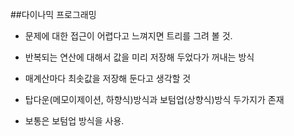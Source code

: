 ##다이나믹 프로그래밍

- 문제에 대한 접근이 어렵다고 느껴지면 트리를 그려 볼 것.

- 반복되는 연산에 대해서 값을 미리 저장해 두었다가 꺼내는 방식

- 매계산마다 최솟값을 저장해 둔다고 생각할 것

- 탑다운(메모이제이션, 하향식)방식과 보텀업(상향식)방식 두가지가 존재

- 보통은 보텀업 방식을 사용.